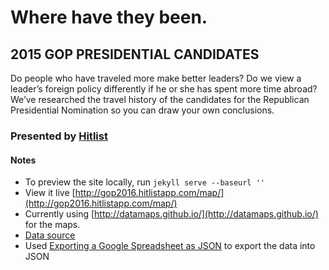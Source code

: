 # Where have they been.
## 2015 GOP PRESIDENTIAL CANDIDATES
Do people who have traveled more make better leaders? Do we view a leader’s foreign policy differently if he or she has spent more time abroad? We’ve researched the travel history of the candidates for the Republican Presidential Nomination so you can draw your own conclusions.

### Presented by [Hitlist](http://www.hitlistapp.com)

#### Notes
* To preview the site locally, run ```jekyll serve --baseurl ''```
* View it live [http://gop2016.hitlistapp.com/map/](http://gop2016.hitlistapp.com/map/)
* Currently using [http://datamaps.github.io/](http://datamaps.github.io/) for the maps.
* [Data source](https://docs.google.com/spreadsheets/d/1P0-ZDxl7VICq9jd9AVsS-UwDWw5mZbbdJjbYkPCjXHc/edit)
* Used [Exporting a Google Spreadsheet as JSON](http://blog.pamelafox.org/2013/06/exporting-google-spreadsheet-as-json.html) to export the data into JSON
